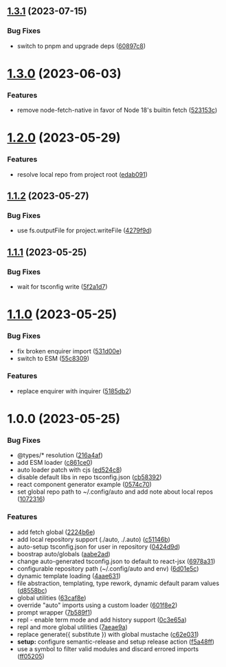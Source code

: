 ## [1.3.1](https://github.com/3rd/auto/compare/v1.3.0...v1.3.1) (2023-07-15)

### Bug Fixes

- switch to pnpm and upgrade deps ([60897c8](https://github.com/3rd/auto/commit/60897c8e74e5691c9ef58e0f29a57d6ad322dab2))

# [1.3.0](https://github.com/3rd/auto/compare/v1.2.0...v1.3.0) (2023-06-03)

### Features

- remove node-fetch-native in favor of Node 18's builtin fetch ([523153c](https://github.com/3rd/auto/commit/523153cb584101749f6595f72e9d71604b74c4b4))

# [1.2.0](https://github.com/3rd/auto/compare/v1.1.2...v1.2.0) (2023-05-29)

### Features

- resolve local repo from project root ([edab091](https://github.com/3rd/auto/commit/edab091fec74c249bbc0e2020bf1d3fcd6357ae9))

## [1.1.2](https://github.com/3rd/auto/compare/v1.1.1...v1.1.2) (2023-05-27)

### Bug Fixes

- use fs.outputFile for project.writeFile ([4279f9d](https://github.com/3rd/auto/commit/4279f9d32920510d7f062a487eac7324251c02d4))

## [1.1.1](https://github.com/3rd/auto/compare/v1.1.0...v1.1.1) (2023-05-25)

### Bug Fixes

- wait for tsconfig write ([5f2a1d7](https://github.com/3rd/auto/commit/5f2a1d79dd828007ea39c83374131865f9e93dea))

# [1.1.0](https://github.com/3rd/auto/compare/v1.0.0...v1.1.0) (2023-05-25)

### Bug Fixes

- fix broken enquirer import ([531d00e](https://github.com/3rd/auto/commit/531d00e0cb6fc64c88c4ef6c96d9667e30cc1df6))
- switch to ESM ([55c8309](https://github.com/3rd/auto/commit/55c83091d6659ca592fa6a8471d2c30077feab44))

### Features

- replace enquirer with inquirer ([5185db2](https://github.com/3rd/auto/commit/5185db250556a54de6ed2e474c5e1d9c4563c6bc))

# 1.0.0 (2023-05-25)

### Bug Fixes

- @types/\* resolution ([216a4af](https://github.com/3rd/auto/commit/216a4afd68f96223d5234b2d19e9f985f328ea2e))
- add ESM loader ([c861ce0](https://github.com/3rd/auto/commit/c861ce0e2c2d800cd00ddbfe4477374f14bc8d72))
- auto loader patch with cjs ([ed524c8](https://github.com/3rd/auto/commit/ed524c83d448a566df2ab6a54bf1c1d84b65a732))
- disable default libs in repo tsconfig.json ([cb58392](https://github.com/3rd/auto/commit/cb58392d3a743ae5cf1e7736df3952e63d5071b0))
- react component generator example ([0574c70](https://github.com/3rd/auto/commit/0574c704e00bc8914909629fd87c15cc7cbd4625))
- set global repo path to ~/.config/auto and add note about local repos ([1072316](https://github.com/3rd/auto/commit/1072316de0ea4c4ce88b677784213b17886d7aab))

### Features

- add fetch global ([2224b6e](https://github.com/3rd/auto/commit/2224b6e59b2353c8ea995f41fb58d2c4680b7bcc))
- add local repository support (./auto, ./.auto) ([c51146b](https://github.com/3rd/auto/commit/c51146bcac0d5c035c7276b2f3f5839fdaab45f5))
- auto-setup tsconfig.json for user in repository ([0424d9d](https://github.com/3rd/auto/commit/0424d9dd27283a9925a5dc2b64a49260582ec5b6))
- boostrap auto/globals ([aabe2ad](https://github.com/3rd/auto/commit/aabe2adebdf96757440ce99abccfd97d702b6704))
- change auto-generated tsconfig.json to default to react-jsx ([6978a31](https://github.com/3rd/auto/commit/6978a31beee8b7258506b5160152076067bc73e6))
- configurable repository path (~/.config/auto and env) ([6d01e5c](https://github.com/3rd/auto/commit/6d01e5c01f8395059ef9b5460dd9ddd8ad35e8ab))
- dynamic template loading ([4aae631](https://github.com/3rd/auto/commit/4aae6311c68e9ecad3c41fe555376ed619343d57))
- file abstraction, templating, type rework, dynamic default param values ([d8558bc](https://github.com/3rd/auto/commit/d8558bca89c5efcf5f20200db1f434b2a66b65c7))
- global utilities ([63caf8e](https://github.com/3rd/auto/commit/63caf8e6f62735ebddbba86e078c4b3d3874303b))
- override "auto" imports using a custom loader ([601f8e2](https://github.com/3rd/auto/commit/601f8e24fec3e66c9ed18b3acae54db8a7e2f9e2))
- prompt wrapper ([7b589f1](https://github.com/3rd/auto/commit/7b589f1b2c63f8adecddd4790d238b6d3eb0b621))
- repl - enable term mode and add history support ([0c3e65a](https://github.com/3rd/auto/commit/0c3e65a81b2e6a64092d8aeaada585bf0e4e6242))
- repl and more global utilities ([7aeae9a](https://github.com/3rd/auto/commit/7aeae9a0f7119e03fdd3e411b579f6a4d5c0285a))
- replace generate({ substitute }) with global mustache ([c62e031](https://github.com/3rd/auto/commit/c62e031973068d875e34a63fae0a776a8d562016))
- **setup:** configure semantic-release and setup release action ([f5a48ff](https://github.com/3rd/auto/commit/f5a48ff54ce868e2eba2b6eaf8614b8dc1193565))
- use a symbol to filter valid modules and discard errored imports ([ff05205](https://github.com/3rd/auto/commit/ff052056571d0564fcabd282d2d681e67aff76cc))
